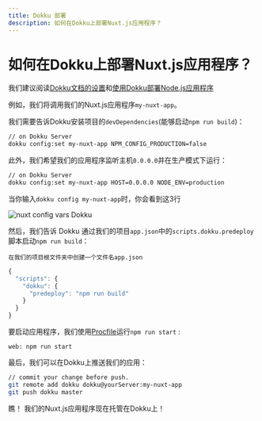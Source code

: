 ```yaml
---
title: Dokku 部署
description: 如何在Dokku上部署Nuxt.js应用程序？
---
```


# 如何在Dokku上部署Nuxt.js应用程序？

我们建议阅读[Dokku文档的设置](http://dokku.viewdocs.io/dokku/getting-started/installation/)和[使用Dokku部署Node.js应用程序](http://jakeklassen.com/post/deploying-a-node-app-on-digital-ocean-using-dokku/)

例如，我们将调用我们的Nuxt.js应用程序`my-nuxt-app`。

我们需要告诉Dokku安装项目的`devDependencies`(能够启动`npm run build`)：

```bash
// on Dokku Server
dokku config:set my-nuxt-app NPM_CONFIG_PRODUCTION=false
```

此外，我们希望我们的应用程序监听主机`0.0.0.0`并在生产模式下运行：

```bash
// on Dokku Server
dokku config:set my-nuxt-app HOST=0.0.0.0 NODE_ENV=production
```

当你输入`dokku config my-nuxt-app`时，你会看到这3行

![nuxt config vars Dokku](https://i.imgur.com/9FNsaoQ.png)

然后，我们告诉 Dokku 通过我们的项目`app.json`中的`scripts.dokku.predeploy`脚本启动`npm run build`：

`在我们的项目根文件夹中创建一个文件名app.json`

```js
{
  "scripts": {
    "dokku": {
      "predeploy": "npm run build"
    }
  }
}
```

要启动应用程序，我们使用[Procfile](http://dokku.viewdocs.io/dokku/deployment/methods/dockerfiles/#procfiles-and-multiple-processes)运行`npm run start` :

```
web: npm run start
```

最后，我们可以在Dokku上推送我们的应用：

```bash
// commit your change before push.
git remote add dokku dokku@yourServer:my-nuxt-app
git push dokku master
```

瞧！ 我们的Nuxt.js应用程序现在托管在Dokku上！

